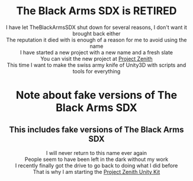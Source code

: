 <div align='center'>

# The Black Arms SDX is RETIRED  
I have let TheBlackArmsSDX shut down for several reasons, I don't want it brought back either  
The reputation it died with is enough of a reason for me to avoid using the name  
I have started a new project with a new name and a fresh slate  
You can visit the new project at [Project Zenith](https://github.com/Project-Zenith/ZPUK)  
This time I want to make the swiss army knife of Unity3D with scripts and tools for everything  

# Note about fake versions of The Black Arms SDX  
## This includes fake versions of The Black Arms SDX  
I will never return to this name ever again  
People seem to have been left in the dark without my work  
I recently finally got the drive to go back to doing what I did before  
That is why I am starting the [Project Zenith Unity Kit](https://github.com/Project-Zenith/ZPUK)  
